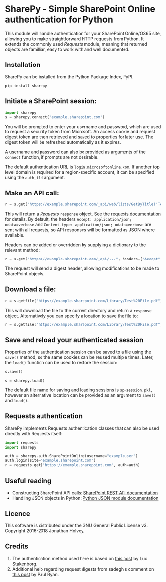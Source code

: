 # SharePy - Simple SharePoint Online authentication for Python

This module will handle authentication for your SharePoint Online/O365 site, allowing you to make straightforward HTTP requests from Python. It extends the commonly used *Requests* module, meaning that returned objects are familliar, easy to work with and well documented. 

## Installation

SharePy can be installed from the Python Package Index, PyPI.

```
pip install sharepy
```

## Initiate a SharePoint session:

```python
import sharepy
s = sharepy.connect("example.sharepoint.com")
```

You will be prompted to enter your username and password, which are used to request a security token from Microsoft. An access cookie and request digest token are then retrieved and saved to properties for later use. The digest token will be refreshed automatically as it expires.

A username and password can also be provided as arguments of the `connect` function, if prompts are not desirable.

The default authentication URL is `login.microsoftonline.com`. If another top level domain is required for a region-specific account, it can be specified using the `auth_tld` argument.

## Make an API call:

```python
r = s.get("https://example.sharepoint.com/_api/web/lists/GetByTitle('Test Library')")
```

This will return a *Requests* `response` object. See the [requests documentation](http://docs.python-requests.org/en/master/) for details. By default, the headers `Accept: application/json; odata=verbose` and `Content-type: application/json; odata=verbose` are sent with all requests, so API responses will be formatted as JSON where available.

Headers can be added or overridden by supplying a dictionary to the relevant method:

```python
r = s.get("https://example.sharepoint.com/_api/...", headers={"Accept": "application/atom+xml"})
```

The request will send a digest header, allowing modifications to be made to SharePoint objects.

## Download a file:

```python
r = s.getfile("https://example.sharepoint.com/Library/Test%20File.pdf")
```

This will download the file to the current directory and return a `response` object. Alternatively you can specify a location to save the file to:

```python
r = s.getfile("https://example.sharepoint.com/Library/Test%20File.pdf", filename="downloads/file.pdf")
```

## Save and reload your authenticated session

Properties of the authentication session can be saved to a file using the `save()` method, so the same cookies can be reused multiple times. Later, the `load()` function can be used to restore the session:

```python
s.save()
```

```python
s = sharepy.load()
```

The default file name for saving and loading sessions is `sp-session.pkl`, however an alternative location can be provided as an argument to `save()` and `load()`.

## Requests authentication

SharePy implements Requests authentication classes that can also be used directly with Requests itself:

```python
import requests
import sharepy

auth = sharepy.auth.SharePointOnline(username="exampleuser")
auth.login(site="example.sharepoint.com")
r = requests.get("https://example.sharepoint.com", auth=auth)
```

## Useful reading

- Constructing SharePoint API calls: [SharePoint REST API documentation](https://msdn.microsoft.com/en-us/library/office/dn292552.aspx)
- Handling JSON objects in Python: [Python JSON module documentation](https://docs.python.org/3.4/library/json.html)

## Licence

This software is distributed under the GNU General Public License v3. Copyright 2016-2018 Jonathan Holvey.

## Credits

1. The authentication method used here is based on [this post](https://allthatjs.com/2012/03/28/remote-authentication-in-sharepoint-online/) by Luc Stakenborg.
2. Additional help regarding request digests from sadegh's comment on [this post](http://paulryan.com.au/2014/spo-remote-authentication-rest/) by Paul Ryan.
